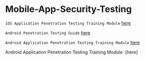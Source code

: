 # Mobile-App-Security-Testing

`iOS Application Penetration Testing Training Module`  [here](https://github.com/Jkrathod/Mobile-App-Security-Testing/blob/main/iOS%20Application%20Penetration%20Testing%20Training%20Module%20-%20Copy.pdf)

`Android Penetration Testing Guide` [here](https://github.com/Jkrathod/Mobile-App-Security-Testing/blob/main/Android%20Penetration%20Testing%20Guide.pdf)

`Android Application Penetration Testing Training Module` [here](https://github.com/Jkrathod/Mobile-App-Security-Testing/blob/main/Android%20Application%20Penetration%20Testing%20Training%20Module.pdf)

Android Application Penetration Testing Training Module` [here]
